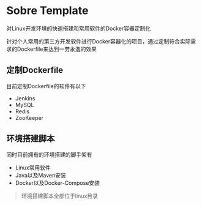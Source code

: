 # Sobre Template

对Linux开发环境的快速搭建和常用软件的Docker容器定制化

针对个人常用的第三方开发软件进行Docker容器化的项目，通过定制符合实际需求的Dockerfile来达到一劳永逸的效果

## 定制Dockerfile

目前定制Dockerfile的软件有以下

+ Jenkins
+ MySQL
+ Redis
+ ZooKeeper

## 环境搭建脚本

同时目前拥有的环境搭建的脚手架有

+ Linux常用软件
+ Java以及Maven安装
+ Docker以及Docker-Compose安装

> 环境搭建脚本全部位于linux目录
